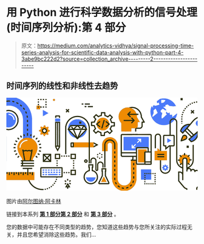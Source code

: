# 用 Python 进行科学数据分析的信号处理(时间序列分析):第 4 部分

> 原文：<https://medium.com/analytics-vidhya/signal-processing-time-series-analysis-for-scientific-data-analysis-with-python-part-4-3abe9bc222d2?source=collection_archive---------2----------------------->

## 时间序列的线性和非线性去趋势

![](img/4a02f2db2bf5a9aed30bcde0136681cd.png)

图片由[阿尔图纳·阿卡林](https://al2na.co/)

链接到本系列 [**第 1 部分**](/analytics-vidhya/signal-data-processing-for-scientific-data-analysis-with-python-part-1-90a90cb7f81)[**第 2 部分**](/analytics-vidhya/signal-processing-time-series-analysis-for-scientific-data-analysis-with-python-part-2-bd263fdf8196) 和 [**第 3 部分**](/analytics-vidhya/signal-processing-with-python-ee5250ebd036) 。

您的数据中可能存在不同类型的趋势，您知道这些趋势与您所关注的实际过程无关，并且您希望消除这些趋势。我们…